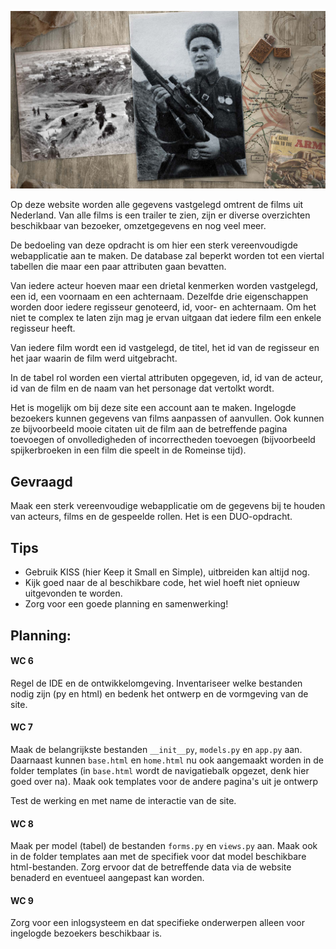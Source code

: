 ![Filmfan toont ook posters van films](imgs/filmfan.jpeg)

Op deze website worden alle gegevens vastgelegd omtrent de films uit Nederland. Van alle films is een trailer te zien, zijn er diverse overzichten beschikbaar van bezoeker, omzetgegevens en nog veel meer.

De bedoeling van deze opdracht is om hier een sterk vereenvoudigde webapplicatie aan te maken. De database zal beperkt worden tot een viertal tabellen die maar een paar attributen gaan bevatten.

Van iedere acteur hoeven maar een drietal kenmerken worden vastgelegd, een id, een voornaam en een achternaam. Dezelfde drie eigenschappen worden door iedere regisseur genoteerd, id, voor- en achternaam. Om het niet te complex te laten zijn mag je ervan uitgaan dat iedere film een enkele regisseur heeft.

Van iedere film wordt een id vastgelegd, de titel, het id van de regisseur en het jaar waarin de film werd uitgebracht.

In de tabel rol worden een viertal attributen opgegeven, id, id van de acteur, id van de film en de naam van het personage dat vertolkt wordt.

Het is mogelijk om bij deze site een account aan te maken. Ingelogde bezoekers kunnen gegevens van films aanpassen of aanvullen. Ook kunnen ze bijvoorbeeld mooie citaten uit de film aan de betreffende pagina toevoegen of onvolledigheden  of incorrectheden toevoegen (bijvoorbeeld spijkerbroeken in een film die speelt in de Romeinse tijd).

## Gevraagd
 Maak een sterk vereenvoudige webapplicatie om de gegevens bij te houden van acteurs, films en de gespeelde rollen. Het is een DUO-opdracht.

## Tips

- Gebruik KISS (hier Keep it Small en Simple), uitbreiden kan altijd nog.
- Kijk goed naar de al beschikbare code, het wiel hoeft niet opnieuw uitgevonden te worden.
- Zorg voor een goede planning en samenwerking!

## Planning:

#### WC 6
Regel de IDE en de ontwikkelomgeving. Inventariseer welke bestanden nodig zijn (py en html) en bedenk het ontwerp en de vormgeving van de site. 

#### WC 7
Maak de belangrijkste bestanden `__init__py`, `models.py` en `app.py` aan.
Daarnaast kunnen `base.html` en `home.html` nu ook aangemaakt worden in de folder templates (in `base.html` wordt de navigatiebalk opgezet, denk hier goed over na).
Maak ook templates voor de andere pagina's uit je ontwerp

Test de werking en met name de interactie van de site.

#### WC 8
Maak per model (tabel) de bestanden `forms.py` en `views.py` aan.
Maak ook in de folder templates aan met de specifiek voor dat model beschikbare html-bestanden. Zorg ervoor dat de betreffende data via de website benaderd en eventueel aangepast kan worden.

#### WC 9
Zorg voor een inlogsysteem en dat specifieke onderwerpen alleen voor ingelogde bezoekers beschikbaar is.



